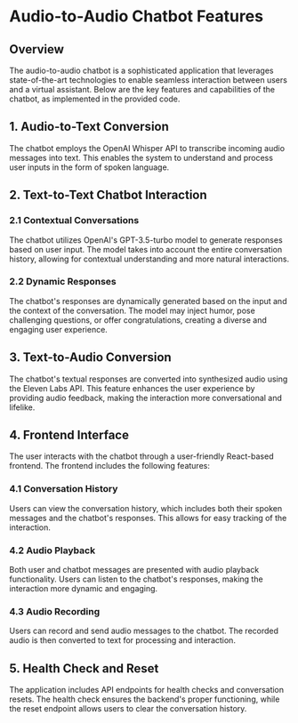 # Audio-to-Audio Chatbot Features
## Overview
The audio-to-audio chatbot is a sophisticated application that leverages state-of-the-art technologies to enable seamless interaction between users and a virtual assistant. Below are the key features and capabilities of the chatbot, as implemented in the provided code.

## 1. Audio-to-Text Conversion
The chatbot employs the OpenAI Whisper API to transcribe incoming audio messages into text. This enables the system to understand and process user inputs in the form of spoken language.

## 2. Text-to-Text Chatbot Interaction
### 2.1 Contextual Conversations
The chatbot utilizes OpenAI's GPT-3.5-turbo model to generate responses based on user input. The model takes into account the entire conversation history, allowing for contextual understanding and more natural interactions.

### 2.2 Dynamic Responses
The chatbot's responses are dynamically generated based on the input and the context of the conversation. The model may inject humor, pose challenging questions, or offer congratulations, creating a diverse and engaging user experience.

## 3. Text-to-Audio Conversion
The chatbot's textual responses are converted into synthesized audio using the Eleven Labs API. This feature enhances the user experience by providing audio feedback, making the interaction more conversational and lifelike.

## 4. Frontend Interface
The user interacts with the chatbot through a user-friendly React-based frontend. The frontend includes the following features:

### 4.1 Conversation History
Users can view the conversation history, which includes both their spoken messages and the chatbot's responses. This allows for easy tracking of the interaction.

### 4.2 Audio Playback
Both user and chatbot messages are presented with audio playback functionality. Users can listen to the chatbot's responses, making the interaction more dynamic and engaging.

### 4.3 Audio Recording
Users can record and send audio messages to the chatbot. The recorded audio is then converted to text for processing and interaction.

## 5. Health Check and Reset
The application includes API endpoints for health checks and conversation resets. The health check ensures the backend's proper functioning, while the reset endpoint allows users to clear the conversation history.

